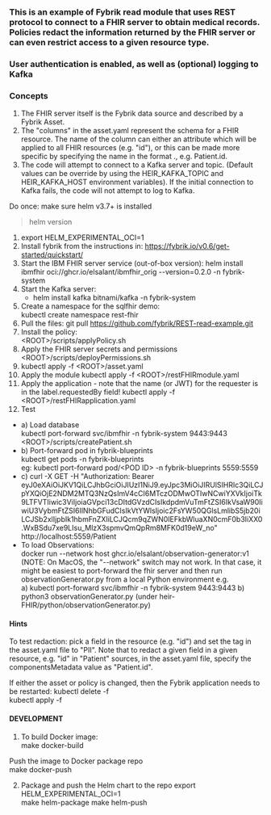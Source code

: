### This is an example of Fybrik read module that uses REST protocol to connect to a FHIR server to obtain medical records.  Policies redact the information returned by the FHIR server or can even restrict access to a given resource type.
### User authentication is enabled, as well as (optional) logging to Kafka

### Concepts
1. The FHIR server itself is the Fybrik data source and described by a Fybrik Asset.
2. The "columns" in the asset.yaml represent the schema for a FHIR resource.   The name of the column can either an
attribute which will be applied to all FHIR resources (e.g. "id"), or this can be made more specific by specifying
the name in the format <resource>.<attribute>, e.g. Patient.id.
3. The code will attempt to connect to a Kafka server and topic.  (Default values can be override by using the 
HEIR_KAFKA_TOPIC and HEIR_KAFKA_HOST environment variables).  If the initial connection to Kafka fails, the code 
will not attempt to log to Kafka. 

Do once:  make sure helm v3.7+ is installed
> helm version

1. export HELM_EXPERIMENTAL_OCI=1
2. Install fybrik from the instructions in: https://fybrik.io/v0.6/get-started/quickstart/
3. Start the IBM FHIR server service (out-of-box version):
helm install ibmfhir oci://ghcr.io/elsalant/ibmfhir_orig --version=0.2.0 -n fybrik-system
4. Start the Kafka server:  
   - helm install kafka bitnami/kafka -n fybrik-system  
5. Create a namespace for the sqlfhir demo:  
kubectl create namespace rest-fhir
6. Pull the files:
git pull https://github.com/fybrik/REST-read-example.git
7. Install the policy:  
\<ROOT>/scripts/applyPolicy.sh
8. Apply the FHIR server secrets and permissions  
\<ROOT>/scripts/deployPermissions.sh 
9. kubectl apply -f \<ROOT>/asset.yaml
10. Apply the module
kubectl apply -f \<ROOT>/restFHIRmodule.yaml  
11. Apply the application - note that the name (or JWT) for the requester is in the label.requestedBy field!
kubectl apply -f \<ROOT>/restFHIRapplication.yaml
12. Test
- a) Load database  
kubectl port-forward svc/ibmfhir -n fybrik-system 9443:9443  
\<ROOT>/scripts/createPatient.sh
- b) Port-forward pod in fybrik-blueprints  
 kubectl get pods -n fybrik-blueprints  
eg: kubectl port-forward pod/\<POD ID> -n fybrik-blueprints 5559:5559
- c) curl -X GET -H "Authorization: Bearer eyJ0eXAiOiJKV1QiLCJhbGciOiJIUzI1NiJ9.eyJpc3MiOiJIRUlSIHRlc3QiLCJpYXQiOjE2NDM2MTQ3NzQsImV4cCI6MTczODMwOTIwNCwiYXVkIjoiTk9LTFVTIiwic3ViIjoiaGVpci13cDItdGVzdCIsIkdpdmVuTmFtZSI6IkVsaW90IiwiU3VybmFtZSI6IlNhbGFudCIsIkVtYWlsIjoic2FsYW50QGlsLmlibS5jb20iLCJSb2xlIjpbIk1hbmFnZXIiLCJQcm9qZWN0IEFkbWluaXN0cmF0b3IiXX0.WxBSdu7xe9LIsu_MlzX3spmvQmQpRm8MFK0d19eW_no" http://localhost:5559/Patient
- To load Observations:  
  docker run --network host ghcr.io/elsalant/observation-generator:v1
(NOTE: On MacOS, the "--network" switch may not work.  In that case, it might be easiest to port-forward the fhir server and 
then run observationGenerator.py from a local Python environment
e.g.  
  a) kubectl port-forward svc/ibmfhir -n fybrik-system 9443:9443
  b) python3 observationGenerator.py (under heir-FHIR/python/observationGenerator.py)

#### Hints
To test redaction: pick a field in the resource (e.g. "id") and set the tag in the asset.yaml file to "PII".
Note that to redact a given field in a given resource, e.g. "id" in "Patient" sources, in the asset.yaml file, specify the componentsMetadata value as "Patient.id".

If either the asset or policy is changed, then the Fybrik application needs to be restarted:
kubectl delete -f <name of FybrikApplication file>  
kubectl apply -f <name of FybrikApplication file>
 
#### DEVELOPMENT

1. To build Docker image:  
make docker-build  

Push the image to Docker package repo  
make docker-push

2. Package and push the Helm chart to the repo
export HELM_EXPERIMENTAL_OCI=1  
make helm-package
make helm-push
